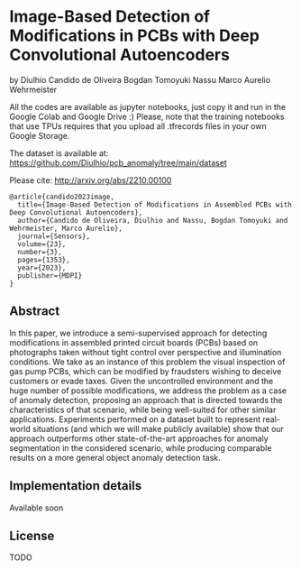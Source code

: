 # Image-Based Detection of Modifications in PCBs with Deep Convolutional Autoencoders

by
Diulhio Candido de Oliveira
Bogdan Tomoyuki Nassu
Marco Aurelio Wehrmeister

All the codes are available as jupyter notebooks, just copy it and run in the Google Colab and Google Drive :)
Please, note that the training notebooks that use TPUs requires that you upload all .tfrecords files in your own Google Storage.

The dataset is available at: https://github.com/Diulhio/pcb_anomaly/tree/main/dataset

Please cite: http://arxiv.org/abs/2210.00100

```
@article{candido2023image,
  title={Image-Based Detection of Modifications in Assembled PCBs with Deep Convolutional Autoencoders},
  author={Candido de Oliveira, Diulhio and Nassu, Bogdan Tomoyuki and Wehrmeister, Marco Aurelio},
  journal={Sensors},
  volume={23},
  number={3},
  pages={1353},
  year={2023},
  publisher={MDPI}
}
```



## Abstract

In this paper, we introduce a semi-supervised approach for detecting modifications in assembled printed circuit boards (PCBs) based on photographs taken without tight control over perspective and illumination conditions. We take as an instance of this problem the visual inspection of gas pump PCBs, which can be modified by fraudsters wishing to deceive customers or evade taxes. Given the uncontrolled environment and the huge number of possible modifications, we address the problem as a case of anomaly detection, proposing an approach that is directed towards the characteristics of that scenario, while being well-suited for other similar applications. Experiments performed on a dataset built to represent real-world situations (and which we will make publicly available) show that our approach outperforms other state-of-the-art approaches for anomaly segmentation in the considered scenario, while producing comparable results on a more general object anomaly detection task.

## Implementation details

Available soon

## License

TODO

